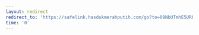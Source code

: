 ```yaml
---
layout: redirect
redirect_to: 'https://safelink.hasdukmerahputih.com/go?to=09NbUTmhE5URKbqWVV1pzNZ1UYoakWXpGRqhNRUa3MVllRrE0TaRFRXhU5HhrOyWlVDlXdlFURSaWWm10V5RMMyOXdVkVdnEyYZMleDBmFHdsNsZFeTlTZMNITSMGYUhmw991ctbDaHRXIu1vd0bycy1mVzJlb3YXLXFGFsVudubWcm9nZp1lbjZSdGlmFj9wcnbybS9mNvloL1dGaHBXJhttZkdWYXNy5olualbGYWZy9zM6L0cHaHR'
time: '0'
---
```


